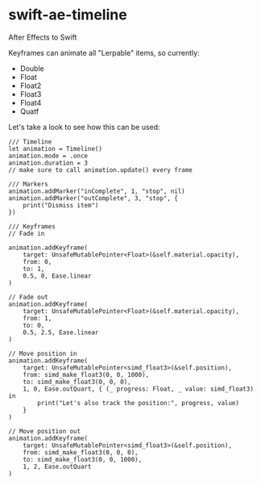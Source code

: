 # swift-ae-timeline
After Effects to Swift

Keyframes can animate all "Lerpable" items, so currently:
 - Double
 - Float
 - Float2
 - Float3
 - Float4
 - Quatf

Let's take a look to see how this can be used:
```
/// Timeline
let animation = Timeline()
animation.mode = .once
animation.duration = 3
// make sure to call animation.update() every frame

/// Markers
animation.addMarker("inComplete", 1, "stop", nil)
animation.addMarker("outComplete", 3, "stop", {
	print("Dismiss item")
})

/// Keyframes
// Fade in

animation.addKeyframe(
	target: UnsafeMutablePointer<Float>(&self.material.opacity),
	from: 0,
	to: 1,
	0.5, 0, Ease.linear
)

// Fade out
animation.addKeyframe(
	target: UnsafeMutablePointer<Float>(&self.material.opacity),
	from: 1,
	to: 0,
	0.5, 2.5, Ease.linear
)

// Move position in
animation.addKeyframe(
	target: UnsafeMutablePointer<simd_float3>(&self.position),
	from: simd_make_float3(0, 0, 1000),
	to: simd_make_float3(0, 0, 0),
	1, 0, Ease.outQuart, { (_ progress: Float, _ value: simd_float3) in
		print("Let's also track the position:", progress, value)
	}
)

// Move position out
animation.addKeyframe(
	target: UnsafeMutablePointer<simd_float3>(&self.position),
	from: simd_make_float3(0, 0, 0),
	to: simd_make_float3(0, 0, 1000),
	1, 2, Ease.outQuart
)
```
